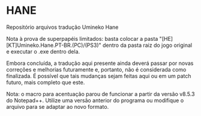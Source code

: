 # HANE
Repositório arquivos tradução Umineko Hane

Nota à prova de superpapéis limitados: basta colocar a pasta "[HE][KT]Umineko.Hane.PT-BR.(PC)/(PS3)" dentro da pasta raiz do jogo original e executar o .exe dentro dela.

Embora concluída, a tradução aqui presente ainda deverá passar por novas correções e melhorias futuramente e, portanto, não é considerada como finalizada.
É possível que tais mudanças sejam feitas aqui ou em um patch futuro, mais completo que este.

Nota: o macro para acentuação parou de funcionar a partir da versão v8.5.3 do Notepad++. Utilize uma versão anterior do programa ou modifique o arquivo para se adaptar ao novo formato.